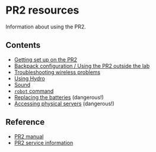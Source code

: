 # PR2 resources
Information about using the PR2.

## Contents
- [Getting set up on the PR2](https://github.com/hcrlab/wiki/blob/master/development_environment_setup/pr2.md)
- [Backpack configuration / Using the PR2 outside the lab](https://github.com/hcrlab/wiki/blob/master/pr2/backpack_configuration.md)
- [Troubleshooting wireless problems](https://github.com/hcrlab/wiki/blob/master/pr2/wireless_problems.md)
- [Using Hydro](https://github.com/hcrlab/wiki/blob/master/pr2/pr2_hydro.md)
- [Sound](https://github.com/hcrlab/wiki/blob/master/pr2/sound.md)
- [`robot` command](https://github.com/hcrlab/wiki/tree/master/pr2/robot_command.md)
- [Replacing the batteries](https://github.com/hcrlab/wiki/blob/master/pr2/replacing_batteries.md) (dangerous!)
- [Accessing physical servers](https://github.com/hcrlab/wiki/blob/master/pr2/accessing_servers.md) (dangerous!)

## Reference
- [PR2 manual](https://pr2s.clearpathrobotics.com/wiki/PR2%20Manual)
- [PR2 service information](https://pr2s.clearpathrobotics.com/wiki/PR2%20Service%20Information)
